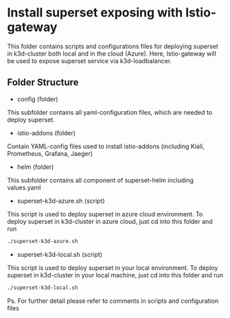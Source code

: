 # Install superset exposing with Istio-gateway

This folder contains scripts and configurations files for deploying superset in k3d-cluster both local and in the cloud (Azure). Here, Istio-gateway will be used to expose superset service via k3d-loadbalancer.

## Folder Structure
- config (folder)

This subfolder contains all yaml-configuration files, which are needed to deploy superset.

- istio-addons (folder)

Contain YAML-config files used to install istio-addons (including Kiali, Prometheus, Grafana, Jaeger)

- helm (folder)

This subfolder contains all component of superset-helm including values.yaml

- superset-k3d-azure.sh (script)

This script is used to deploy superset in azure cloud environment.
To deploy superset in k3d-cluster in azure cloud, just cd into this folder and run

```bash
./superset-k3d-azure.sh
```

- superset-k3d-local.sh (script)

This script is used to deploy superset in your local environment.
To deploy superset in k3d-cluster in your local machine, just cd into this folder and run

```bash
./superset-k3d-local.sh
```

Ps. For further detail please refer to comments in scripts and configuration files